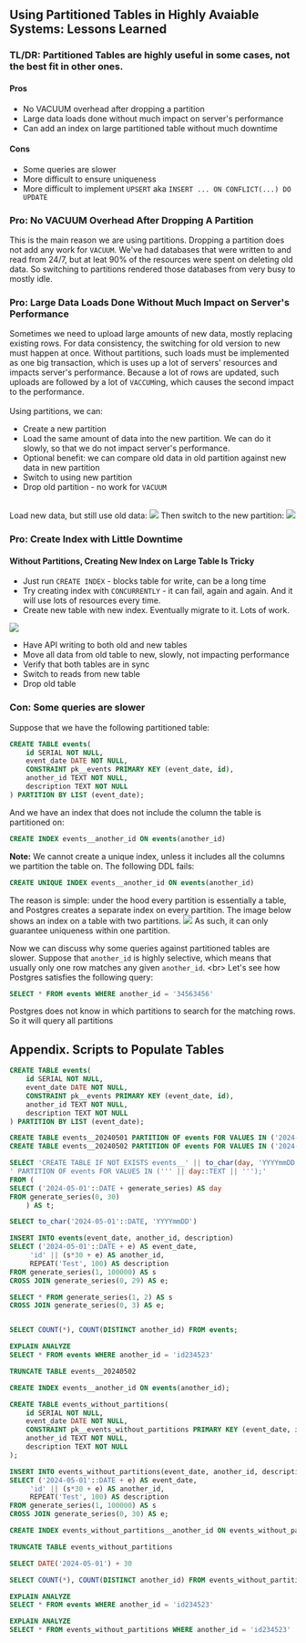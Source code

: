 ## Using Partitioned Tables in Highly Avaiable Systems: Lessons Learned
### TL/DR: Partitioned Tables are highly useful in some cases, not the best fit in other ones.
#### Pros
* No VACUUM overhead after dropping a partition
* Large data loads done without much impact on server's performance
* Can add an index on large partitioned table without much downtime
#### Cons
* Some queries are slower
* More difficult to ensure uniqueness
* More difficult to implement `UPSERT` aka `INSERT ... ON CONFLICT(...) DO UPDATE`
### Pro: No VACUUM Overhead After Dropping A Partition
This is the main reason we are using partitions. Dropping a partition does not add any work for `VACUUM`. We've had databases that were written to and read from 24/7, but at leat 90% of the resources were spent on deleting old data. So switching to partitions rendered those databases from very busy to mostly idle.
### Pro: Large Data Loads Done Without Much Impact on Server's Performance
Sometimes we need to upload large amounts of new data, mostly replacing existing rows. For data consistency, the switching for old version to new must happen at once. Without partitions, such loads must be implemented as one big transaction, which is uses up a lot of servers' resources and impacts server's performance. Because a lot of rows are updated, such uploads are followed by a lot of `VACCUM`ing, which causes the second impact to the performance.
<br/>
<br/>
Using partitions, we can:
* Create a new partition
* Load the same amount of data into the new partition. We can do it slowly, so that we do not impact server's performance.
* Optional benefit: we can compare old data in old partition against new data in new partition
* Switch to using new partition
* Drop old partition - no work for `VACUUM`
<br/>
Load new data, but still use old data:
<img src="upload-to-new-partition.png" />
Then switch to the new partition:
<img src="after-upload.png" />

### Pro: Create Index with Little Downtime

#### Without Partitions, Creating New Index on Large Table Is Tricky
* Just run `CREATE INDEX` - blocks table for write, can be a long time
* Try creating index with `CONCURRENTLY` - it can fail, again and again. And it will use lots of resources every time.
* Create new table with new index. Eventually migrate to it. Lots of work.

<img src="images/write-to-two-tables.png" />  

* Have API writing to both old and new tables
* Move all data from old table to new, slowly, not impacting performance
* Verify that both tables are in sync
* Switch to reads from new table
* Drop old table

### Con: Some queries are slower
Suppose that we have the following partitioned table:
```sql
CREATE TABLE events(
	id SERIAL NOT NULL,
	event_date DATE NOT NULL,
    CONSTRAINT pk__events PRIMARY KEY (event_date, id),
	another_id TEXT NOT NULL,
	description TEXT NOT NULL
) PARTITION BY LIST (event_date);
```
And we have an index that does not include the column the table is partitioned on:
```sql
CREATE INDEX events__another_id ON events(another_id)
```
**Note:**
We cannot create a unique index, unless it includes all the columns we partition the table on. The following DDL fails:
```sql
CREATE UNIQUE INDEX events__another_id ON events(another_id)
```
The reason is simple: under the hood every partition is essentially a table, and Postgres creates a separate index on every partition. The image below shows an index on a table with two partitions.
<img src="images/Index-on-partitioned-table.png" /> 
As such, it can only guarantee uniqueness within one partition.

Now we can discuss why some queries against partitioned tables are slower. Suppose that `another_id` is highly selective, which means that usually only one row matches any given `another_id`.
<br\>
Let's see how Postgres satisfies the following query:
```sql
SELECT * FROM events WHERE another_id = '34563456'
```
Postgres does not know in which partitions to search for the matching rows. So it will query all partitions

## Appendix. Scripts to Populate Tables

```sql
CREATE TABLE events(
	id SERIAL NOT NULL,
	event_date DATE NOT NULL,
    CONSTRAINT pk__events PRIMARY KEY (event_date, id),
	another_id TEXT NOT NULL,
	description TEXT NOT NULL
) PARTITION BY LIST (event_date);

CREATE TABLE events__20240501 PARTITION OF events FOR VALUES IN ('2024-05-01');
CREATE TABLE events__20240502 PARTITION OF events FOR VALUES IN ('2024-05-02');

SELECT 'CREATE TABLE IF NOT EXISTS events__' || to_char(day, 'YYYYmmDD') || 
' PARTITION OF events FOR VALUES IN (''' || day::TEXT || ''');'
FROM (
SELECT ('2024-05-01'::DATE + generate_series) AS day
FROM generate_series(0, 30)
	) AS t;

SELECT to_char('2024-05-01'::DATE, 'YYYYmmDD')

INSERT INTO events(event_date, another_id, description)
SELECT ('2024-05-01'::DATE + e) AS event_date, 
     'id' || (s*30 + e) AS another_id,
	 REPEAT('Test', 100) AS description
FROM generate_series(1, 100000) AS s
CROSS JOIN generate_series(0, 29) AS e;

SELECT * FROM generate_series(1, 2) AS s
CROSS JOIN generate_series(0, 3) AS e;


SELECT COUNT(*), COUNT(DISTINCT another_id) FROM events;

EXPLAIN ANALYZE
SELECT * FROM events WHERE another_id = 'id234523'

TRUNCATE TABLE events__20240502

CREATE INDEX events__another_id ON events(another_id);

CREATE TABLE events_without_partitions(
	id SERIAL NOT NULL,
	event_date DATE NOT NULL,
    CONSTRAINT pk__events_without_partitions PRIMARY KEY (event_date, id),
	another_id TEXT NOT NULL,
	description TEXT NOT NULL
);

INSERT INTO events_without_partitions(event_date, another_id, description)
SELECT ('2024-05-01'::DATE + e) AS event_date, 
     'id' || (s*30 + e) AS another_id,
	 REPEAT('Test', 100) AS description
FROM generate_series(1, 100000) AS s
CROSS JOIN generate_series(0, 30) AS e;

CREATE INDEX events_without_partitions__another_id ON events_without_partitions(another_id);

TRUNCATE TABLE events_without_partitions

SELECT DATE('2024-05-01') + 30

SELECT COUNT(*), COUNT(DISTINCT another_id) FROM events_without_partitions;

EXPLAIN ANALYZE
SELECT * FROM events WHERE another_id = 'id234523'

EXPLAIN ANALYZE
SELECT * FROM events_without_partitions WHERE another_id = 'id234523'

```
